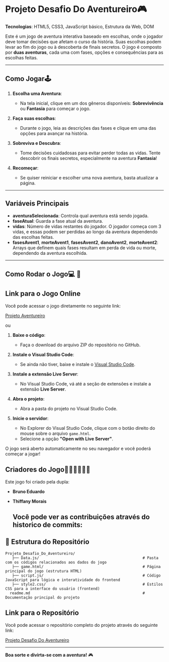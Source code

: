 # Projeto Desafio Do Aventureiro🎮

**Tecnologias**: HTML5, CSS3, JavaScript básico, Estrutura da Web, DOM

Este é um jogo de aventura interativa baseado em escolhas, onde o jogador deve tomar decisões que afetam o curso da história. Suas escolhas podem levar ao fim do jogo ou à descoberta de finais secretos. O jogo é composto por **duas aventuras**, cada uma com fases, opções e consequências para as escolhas feitas.

---

## Como Jogar🕹️

1. **Escolha uma Aventura**:
   - Na tela inicial, clique em um dos gêneros disponíveis: **Sobrevivência** ou **Fantasia** para começar o jogo.

2. **Faça suas escolhas**:
   - Durante o jogo, leia as descrições das fases e clique em uma das opções para avançar na história.

3. **Sobreviva e Descubra**:
   - Tome decisões cuidadosas para evitar perder todas as vidas. Tente descobrir os finais secretos, especialmente na aventura **Fantasia**!

4. **Recomeçar**:
   - Se quiser reiniciar e escolher uma nova aventura, basta atualizar a página.

---

## Variáveis Principais

- **aventuraSelecionada**: Controla qual aventura está sendo jogada.
- **faseAtual**: Guarda a fase atual da aventura.
- **vidas**: Número de vidas restantes do jogador. O jogador começa com 3 vidas, e essas podem ser perdidas ao longo da aventura dependendo das escolhas feitas.
- **fasesAvent1**, **morteAvent1**, **fasesAvent2**, **danoAvent2**, **morteAvent2**: Arrays que definem quais fases resultam em perda de vida ou morte, dependendo da aventura escolhida.

---

## Como Rodar o Jogo💻 📲

## Link para o Jogo Online

Você pode acessar o jogo diretamente no seguinte link:

[Projeto Aventureiro](https://projetoaventureiro.vercel.app)

ou

1. **Baixe o código**:
   - Faça o download do arquivo ZIP do repositório no GitHub.

2. **Instale o Visual Studio Code**:
   - Se ainda não tiver, baixe e instale o [Visual Studio Code](https://code.visualstudio.com/).

3. **Instale a extensão Live Server**:
   - No Visual Studio Code, vá até a seção de extensões e instale a extensão **Live Server**.

4. **Abra o projeto**:
   - Abra a pasta do projeto no Visual Studio Code.

5. **Inicie o servidor**:
   - No Explorer do Visual Studio Code, clique com o botão direito do mouse sobre o arquivo `game.html`.
   - Selecione a opção **"Open with Live Server"**.

O jogo será aberto automaticamente no seu navegador e você poderá começar a jogar!


## Criadores do Jogo👩🏻‍💻👨🏻‍💻

Este jogo foi criado pela dupla:

- **Bruno Eduardo**
- **Thiffany Morais**

  Você pode ver as contribuições através do historico de commits:
  ---
## 📂 **Estrutura do Repositório**

```
Projeto_Desafio_Do_Aventureiro/
   ├── Data.js/                                              # Pasta com os códigos relacionados aos dados do jogo
   ├── game.html/                                            # Página principal do jogo (estrutura HTML) 
   ├── script.js/                                            # Código JavaScript para lógica e interatividade do frontend
   ├── style2.css/                                           # Estilos CSS para a interface do usuário (frontend)
  readme.md                                                  # Documentação principal do projeto
```
## Link para o Repositório

Você pode acessar o repositório completo do projeto através do seguinte link:

[Projeto Desafio Do Aventureiro](https://github.com/thiffanymorais/Projeto_Desafio_Do_Aventureiro.git)

---

**Boa sorte e divirta-se com a aventura!** 🎮





